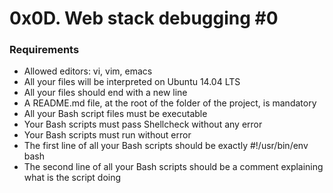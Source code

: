 # 0x0D. Web stack debugging #0

### Requirements

*    Allowed editors: vi, vim, emacs
*    All your files will be interpreted on Ubuntu 14.04 LTS
*    All your files should end with a new line
*    A README.md file, at the root of the folder of the project, is mandatory
*    All your Bash script files must be executable
*    Your Bash scripts must pass Shellcheck without any error
*    Your Bash scripts must run without error
*    The first line of all your Bash scripts should be exactly #!/usr/bin/env bash
*    The second line of all your Bash scripts should be a comment explaining what is the script doing

